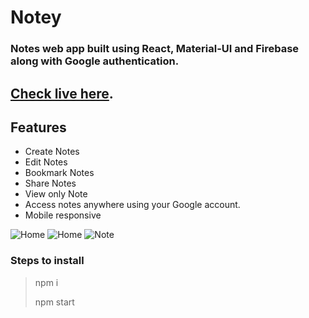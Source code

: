 # Notey
### Notes web app built using React, Material-UI and Firebase along with Google authentication.

## [Check live here](https://mynotey.netlify.app).

## Features
- Create Notes
- Edit Notes
- Bookmark Notes
- Share Notes
- View only Note
- Access notes anywhere using your Google account.
- Mobile responsive

![Home](https://github.com/HarshKunte/Notey/blob/master/readme%20images/image1.png)
![Home](https://github.com/HarshKunte/Notey/blob/master/readme%20images/image2.png)
![Note](https://github.com/HarshKunte/Notey/blob/master/readme%20images/image3.png)

### Steps to install

> npm i
> 
> npm start

